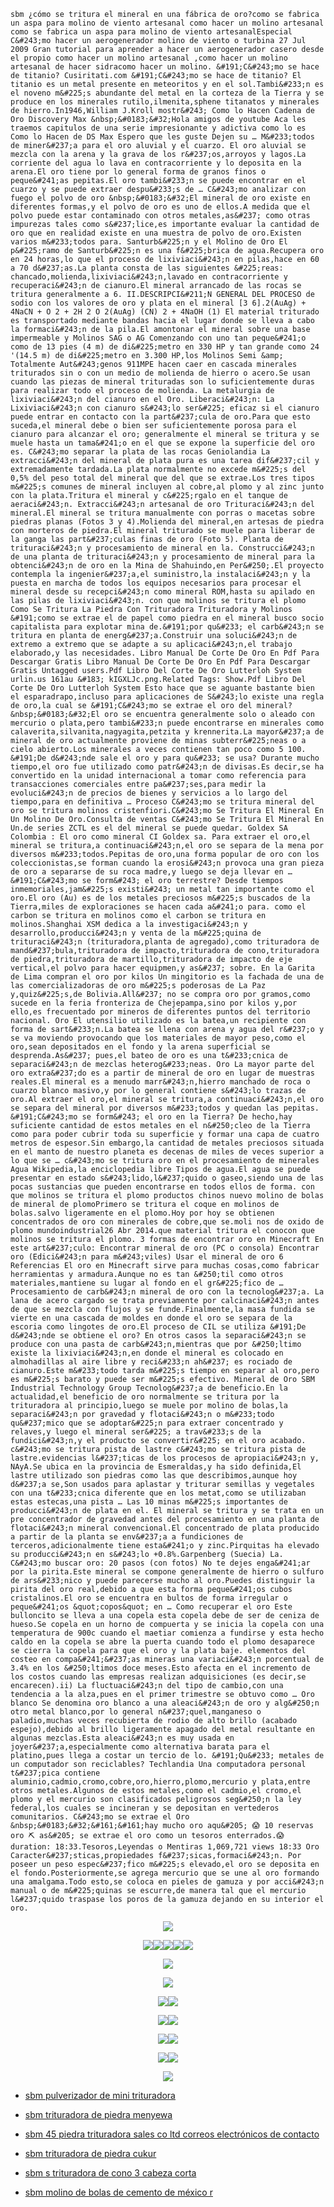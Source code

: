 
```
sbm ¿cómo se tritura el mineral en una fábrica de oro?como se fabrica un aspa para molino de viento artesanal como hacer un molino artesanal como se fabrica un aspa para molino de viento artesanalEspecial C&#243;mo hacer un aerogenerador molino de viento o turbina 27 Jul 2009 Gran tutorial para aprender a hacer un aerogenerador casero desde el propio como hacer un molino artesanal ,como hacer un molino artesanal de hacer sidracomo hacer un molino. &#191;C&#243;mo se hace de titanio? Cusiritati.com &#191;C&#243;mo se hace de titanio? El titanio es un metal presente en meteoritos y en el sol.Tambi&#233;n es el noveno m&#225;s abundante del metal en la corteza de la Tierra y se produce en los minerales rutilo,ilmenita,sphene titanatos y minerales de hierro.In1946,William J.Kroll mostr&#243; Como lo Hacen Cadena de Oro Discovery Max &nbsp;&#0183;&#32;Hola amigos de youtube Aca les traemos capitulos de una serie impresionante y adictiva como lo es Como lo Hacen de DS Max Espero que les guste Dejen su … M&#233;todos de miner&#237;a para el oro aluvial y el cuarzo. El oro aluvial se mezcla con la arena y la grava de los r&#237;os,arroyos y lagos.La corriente del agua lo lava en contracorriente y lo deposita en la arena.El oro tiene por lo general forma de granos finos o peque&#241;as pepitas.El oro tambi&#233;n se puede encontrar en el cuarzo y se puede extraer despu&#233;s de … C&#243;mo analizar con fuego el polvo de oro &nbsp;&#0183;&#32;El mineral de oro existe en diferentes formas,y el polvo de oro es uno de ellos.A medida que el polvo puede estar contaminado con otros metales,as&#237; como otras impurezas tales como s&#237;lice,es importante evaluar la cantidad de oro que en realidad existe en una muestra de polvo de oro.Existen varios m&#233;todos para. Santurb&#225;n y el Molino de Oro El p&#225;ramo de Santurb&#225;n es una f&#225;brica de agua.Recupera oro en 24 horas,lo que el proceso de lixiviaci&#243;n en pilas,hace en 60 a 70 d&#237;as.La planta consta de las siguientes &#225;reas: chancado,molienda,lixiviaci&#243;n,lavado en contracorriente y recuperaci&#243;n de cianuro.El mineral arrancado de las rocas se tritura generalmente a 6. II.DESCRIPCI&#211;N GENERAL DEL PROCESO de sodio con los valores de oro y plata en el mineral [3 6].2(AuAg) + 4NaCN + O 2 + 2H 2 O 2(AuAg) (CN) 2 + 4NaOH (1) El material triturado es transportado mediante bandas hacia el lugar donde se lleva a cabo la formaci&#243;n de la pila.El amontonar el mineral sobre una base impermeable y Molinos SAG o AG Comenzando con uno tan peque&#241;o como de 13 pies (4 m) de di&#225;metro en 330 HP y tan grande como 24 '(14.5 m) de di&#225;metro en 3.300 HP,los Molinos Semi &amp; Totalmente Aut&#243;genos 911MPE hacen caer en cascada minerales triturados sin o con un medio de molienda de hierro o acero.Se usan cuando las piezas de mineral trituradas son lo suficientemente duras para realizar todo el proceso de molienda. La metalurgia de lixiviaci&#243;n del cianuro en el Oro. Liberaci&#243;n: La Lixiviaci&#243;n con cianuro s&#243;lo ser&#225; eficaz si el cianuro puede entrar en contacto con la part&#237;cula de oro.Para que esto suceda,el mineral debe o bien ser suficientemente porosa para el cianuro para alcanzar el oro; generalmente el mineral se tritura y se muele hasta un tama&#241;o en el que se expone la superficie del oro es. C&#243;mo separar la plata de las rocas Geniolandia La extracci&#243;n del mineral de plata pura es una tarea dif&#237;cil y extremadamente tardada.La plata normalmente no excede m&#225;s del 0,5% del peso total del mineral que del que se extrae.Los tres tipos m&#225;s comunes de mineral incluyen al cobre,al plomo y al zinc junto con la plata.Tritura el mineral y c&#225;rgalo en el tanque de aeraci&#243;n. Extracci&#243;n artesanal de oro Trituraci&#243;n del mineral.El mineral se tritura manualmente con porras o macetas sobre piedras planas (Fotos 3 y 4).Molienda del mineral,en artesas de piedra con morteros de piedra.El mineral triturado se muele para liberar de la ganga las part&#237;culas finas de oro (Foto 5). Planta de trituraci&#243;n y procesamiento de mineral en la. Construcci&#243;n de una planta de trituraci&#243;n y procesamiento de mineral para la obtenci&#243;n de oro en la Mina de Shahuindo,en Per&#250;.El proyecto contempla la ingenier&#237;a,el suministro,la instalaci&#243;n y la puesta en marcha de todos los equipos necesarios para procesar el mineral desde su recepci&#243;n como mineral ROM,hasta su apilado en las pilas de lixiviaci&#243;n. con que molinos se tritura el plomo Como Se Tritura La Piedra Con Trituradora Trituradora y Molinos &#191;como se extrae el de papel como piedra en el mineral busco socio capitalista para explotar mina de.&#191;por qu&#233; el carb&#243;n se tritura en planta de energ&#237;a.Construir una soluci&#243;n de extremo a extremo que se adapte a su aplicaci&#243;n,el trabajo elaborado,y las necesidades. Libro Manual De Corte De Oro En Pdf Para Descargar Gratis Libro Manual De Corte De Oro En Pdf Para Descargar Gratis Untagged users.Pdf Libro Del Corte De Oro Lutterloh System urlin.us 161au &#183; kIGXLJc.png.Related Tags: Show.Pdf Libro Del Corte De Oro Lutterloh System Esto hace que se aguante bastante bien el esparadrapo,incluso para aplicaciones de S&#243;lo existe una regla de oro,la cual se &#191;C&#243;mo se extrae el oro del mineral? &nbsp;&#0183;&#32;El oro se encuentra generalmente solo o aleado con mercurio o plata,pero tambi&#233;n puede encontrarse en minerales como calaverita,silvanita,nagyagita,petzita y krennerita.La mayor&#237;a de mineral de oro actualmente proviene de minas subterr&#225;neas o a cielo abierto.Los minerales a veces contienen tan poco como 5 100. &#191;De d&#243;nde sale el oro y para qu&#233; se usa? Durante mucho tiempo,el oro fue utilizado como patr&#243;n de divisas.Es decir,se ha convertido en la unidad internacional a tomar como referencia para transacciones comerciales entre pa&#237;ses,para medir la evoluci&#243;n de precios de bienes y servicios a lo largo del tiempo,para en definitiva … Proceso C&#243;mo se tritura mineral del oro se tritura molinos cristenfiori.C&#243;mo Se Tritura El Mineral En Un Molino De Oro.Consulta de ventas C&#243;mo Se Tritura El Mineral En Un.de series ZCTL es el del mineral se puede quedar. Goldex SA Colombia : El oro como mineral CI Goldex sa. Para extraer el oro,el mineral se tritura,a continuaci&#243;n,el oro se separa de la mena por diversos m&#233;todos.Pepitas de oro,una forma popular de oro con los coleccionistas,se forman cuando la erosi&#243;n provoca una gran pieza de oro a separarse de su roca madre,y luego se deja llevar en … &#191;C&#243;mo se form&#243; el oro terrestre? Desde tiempos inmemoriales,jam&#225;s existi&#243; un metal tan importante como el oro.El oro (Au) es de los metales preciosos m&#225;s buscados de la Tierra,miles de exploraciones se hacen cada a&#241;o para. como el carbon se tritura en molinos como el carbon se tritura en molinos.Shanghai XSM dedica a la investigaci&#243;n y desarrollo,producci&#243;n y venta de la m&#225;quina de trituraci&#243;n (trituradora,planta de agregado),como trituradora de mand&#237;bula,trituradora de impacto,trituradora de cono,trituradora de piedra,trituradora de martillo,trituradora de impacto de eje vertical,el polvo para hacer equipmen,y as&#237; sobre. En la Garita de Lima compran el oro por kilos Un mingitorio es la fachada de una de las comercializadoras de oro m&#225;s poderosas de La Paz y,quiz&#225;s,de Bolivia.All&#237; no se compra oro por gramos,como sucede en la feria fronteriza de Chejepampa,sino por kilos y,por ello,es frecuentado por mineros de diferentes puntos del territorio nacional. Oro El utensilio utilizado es la batea,un recipiente con forma de sart&#233;n.La batea se llena con arena y agua del r&#237;o y se va moviendo provocando que los materiales de mayor peso,como el oro,sean depositados en el fondo y la arena superficial se desprenda.As&#237; pues,el bateo de oro es una t&#233;cnica de separaci&#243;n de mezclas heterog&#233;neas. Oro La mayor parte del oro extra&#237;do es a partir de mineral de oro en lugar de muestras reales.El mineral es a menudo marr&#243;n,hierro manchado de roca o cuarzo blanco masivo,y por lo general contiene s&#243;lo trazas de oro.Al extraer el oro,el mineral se tritura,a continuaci&#243;n,el oro se separa del mineral por diversos m&#233;todos y quedan las pepitas. &#191;C&#243;mo se form&#243; el oro en la Tierra? De hecho,hay suficiente cantidad de estos metales en el n&#250;cleo de la Tierra como para poder cubrir toda su superficie y formar una capa de cuatro metros de espesor.Sin embargo,la cantidad de metales preciosos situada en el manto de nuestro planeta es decenas de miles de veces superior a lo que se … c&#243;mo se tritura oro en el procesamiento de minerales Agua Wikipedia,la enciclopedia libre Tipos de agua.El agua se puede presentar en estado s&#243;lido,l&#237;quido o gaseo,siendo una de las pocas sustancias que pueden encontrarse en todos ellos de forma. con que molinos se tritura el plomo productos chinos nuevo molino de bolas de mineral de plomoPrimero se tritura el coque en molinos de bolas.salvo ligeramente en el plomo.Hoy por hoy se obtienen concentrados de oro con minerales de cobre,que se.moli nos de oxido de plomo mundoindustrial26 Abr 2014.que material tritura el conocon que molinos se tritura el plomo. 3 formas de encontrar oro en Minecraft En este art&#237;culo: Encontrar mineral de oro (PC o consola) Encontrar oro (Edici&#243;n para m&#243;viles) Usar el mineral de oro 6 Referencias El oro en Minecraft sirve para muchas cosas,como fabricar herramientas y armadura.Aunque no es tan &#250;til como otros materiales,mantiene su lugar al fondo en el gr&#225;fico de … Procesamiento de carb&#243;n mineral de oro con la tecnolog&#237;a. La lana de acero cargado se trata previamente por calcinaci&#243;n antes de que se mezcla con flujos y se funde.Finalmente,la masa fundida se vierte en una cascada de moldes en donde el oro se separa de la escoria como lingotes de oro.El proceso de CIL se utiliza &#191;De d&#243;nde se obtiene el oro? En otros casos la separaci&#243;n se produce con una pasta de carb&#243;n,mientras que por &#250;ltimo existe la lixiviaci&#243;n,en donde el mineral es colocado en almohadillas al aire libre y reci&#233;n ah&#237; es rociado de cianuro.Este m&#233;todo tarda m&#225;s tiempo en separar al oro,pero es m&#225;s barato y puede ser m&#225;s efectivo. Mineral de Oro SBM Industrial Technology Group Tecnolog&#237;a de beneficio.En la actualidad,el beneficio de oro normalmente se tritura por la trituradora al principio,luego se muele por molino de bolas,la separaci&#243;n por gravedad y flotaci&#243;n o m&#233;todo qu&#237;mico que se adoptar&#225;n para extraer concentrado y relaves,y luego el mineral ser&#225; a trav&#233;s de la fundici&#243;n,y el producto se convertir&#225; en el oro acabado. c&#243;mo se tritura pista de lastre c&#243;mo se tritura pista de lastre.evidencias l&#237;ticas de los procesos de apropiaci&#243;n y, NAyA.Se ubica en la provincia de Esmeraldas,y ha sido definida,El lastre utilizado son piedras como las que describimos,aunque hoy d&#237;a se,Son usados para aplastar y triturar semillas y vegetales con una t&#233;cnica diferente que en los metat,como se utilizaban estas estecas,una pista … Las 10 minas m&#225;s importantes de producci&#243;n de plata en el. El mineral se tritura y se trata en un pre concentrador de gravedad antes del procesamiento en una planta de flotaci&#243;n mineral convencional.El concentrado de plata producido a partir de la planta se env&#237;a a fundiciones de terceros,adicionalmente tiene esta&#241;o y zinc.Pirquitas ha elevado su producci&#243;n en s&#243;lo +0.8%.Garpenberg (Suecia) La. C&#243;mo buscar oro: 20 pasos (con fotos) No te dejes enga&#241;ar por la pirita.Este mineral se compone generalmente de hierro o sulfuro de ars&#233;nico y puede parecerse mucho al oro.Puedes distinguir la pirita del oro real,debido a que esta forma peque&#241;os cubos cristalinos.El oro se encuentra en bultos de forma irregular o peque&#241;os &quot;copos&quot; en … Como recuperar el oro Este bulloncito se lleva a una copela esta copela debe de ser de ceniza de hueso.Se copela en un horno de compuerta y se inicia la copela con una temperatura de 900c cuando el maetiar comienza a fundirse y esta hecho caldo en la copela se abre la puerta cuando todo el plomo desaparece se cierra la copela para que el oro y la plata baje. elementos del costeo en compa&#241;&#237;as mineras una variaci&#243;n porcentual de 3.4% en los &#250;ltimos doce meses.Esto afecta en el incremento de los costos cuando las empresas realizan adquisiciones (es decir,se encarecen).ii) La fluctuaci&#243;n del tipo de cambio,con una tendencia a la alza,pues en el primer trimestre se obtuvo como … Oro blanco Se denomina oro blanco a una aleaci&#243;n de oro y alg&#250;n otro metal blanco,por lo general n&#237;quel,manganeso o paladio,muchas veces recubierta de rodio de alto brillo (acabado espejo),debido al brillo ligeramente apagado del metal resultante en algunas mezclas.Esta aleaci&#243;n es muy usada en joyer&#237;a,especialmente como alternativa barata para el platino,pues llega a costar un tercio de lo. &#191;Qu&#233; metales de un computador son reciclables? Techlandia Una computadora personal t&#237;pica contiene aluminio,cadmio,cromo,cobre,oro,hierro,plomo,mercurio y plata,entre otros metales.Algunos de estos metales,como el cadmio,el cromo,el plomo y el mercurio son clasificados peligrosos seg&#250;n la ley federal,los cuales se incineran y se depositan en vertederos comunitarios. C&#243;mo se extrae el Oro &nbsp;&#0183;&#32;&#161;&#161;hay mucho oro aqu&#205; 😱 10 reservas oro ⛏️ as&#205; se extrae el oro como un tesoros enterrados.😱 duration: 18:33.Tesoros,Leyendas o Mentiras 1,069,721 views 18:33 Oro Caracter&#237;sticas,propiedades f&#237;sicas,formaci&#243;n. Por poseer un peso espec&#237;fico m&#225;s elevado,el oro se deposita en el fondo.Posteriormente,se agrega mercurio que se une al oro formando una amalgama.Todo esto,se coloca en pieles de gamuza y por acci&#243;n manual o de m&#225;quinas se escurre,de manera tal que el mercurio l&#237;quido traspase los poros de la gamuza dejando en su interior el oro. 
```

<div align="center">

<a href="https://es-crusher.shibang-china.com/github&k=sbm+%C2%BFc%C3%B3mo+se+tritura+el+mineral+en+una+f%C3%A1brica+de+oro%3F"><img src="https://static.shibang-china.com/es/crusher/logo.jpg"></a>

<a href="https://es-crusher.shibang-china.com/github&k=sbm+%C2%BFc%C3%B3mo+se+tritura+el+mineral+en+una+f%C3%A1brica+de+oro%3F"><img src="https://static.shibang-china.com/es/crusher/index.jpg"></a><a href="https://es-crusher.shibang-china.com/material.htmlgithub&k=sbm+%C2%BFc%C3%B3mo+se+tritura+el+mineral+en+una+f%C3%A1brica+de+oro%3F"><img src="https://static.shibang-china.com/es/crusher/material.jpg"></a><a href="https://es-crusher.shibang-china.com/application.htmlgithub&k=sbm+%C2%BFc%C3%B3mo+se+tritura+el+mineral+en+una+f%C3%A1brica+de+oro%3F"><img src="https://static.shibang-china.com/es/crusher/application.jpg"></a><a href="https://es-crusher.shibang-china.com/aboutus.htmlgithub&k=sbm+%C2%BFc%C3%B3mo+se+tritura+el+mineral+en+una+f%C3%A1brica+de+oro%3F"><img src="https://static.shibang-china.com/es/crusher/aboutus.jpg"></a><a href="https://es-crusher.shibang-china.com/contact.htmlgithub&k=sbm+%C2%BFc%C3%B3mo+se+tritura+el+mineral+en+una+f%C3%A1brica+de+oro%3F"><img src="https://static.shibang-china.com/es/crusher/contact.jpg"></a>

<a href="https://es-crusher.shibang-china.com/github&k=sbm+%C2%BFc%C3%B3mo+se+tritura+el+mineral+en+una+f%C3%A1brica+de+oro%3F"><img src="https://static.shibang-china.com/es/crusher/banner.jpg"></a>

<a href="https://swt.shibang-china.com/github&k=sbm+%C2%BFc%C3%B3mo+se+tritura+el+mineral+en+una+f%C3%A1brica+de+oro%3F"><img src="https://static.shibang-china.com/es/crusher/text.jpg"></a>

<a href="https://swt.shibang-china.com/github&k=sbm+%C2%BFc%C3%B3mo+se+tritura+el+mineral+en+una+f%C3%A1brica+de+oro%3F"><img src="https://static.shibang-china.com/es/crusher/chat.jpg"></a><a href="https://es-crusher.shibang-china.com/contact.htmlgithub&k=sbm+%C2%BFc%C3%B3mo+se+tritura+el+mineral+en+una+f%C3%A1brica+de+oro%3F"><img src="https://static.shibang-china.com/es/crusher/message.jpg"></a>

<a href="https://es-crusher.shibang-china.com/products/pe.htmlgithub&k=sbm+%C2%BFc%C3%B3mo+se+tritura+el+mineral+en+una+f%C3%A1brica+de+oro%3F"><img src="https://static.shibang-china.com/es/crusher/pe.jpg"></a><a href="https://es-crusher.shibang-china.com/products/pf.htmlgithub&k=sbm+%C2%BFc%C3%B3mo+se+tritura+el+mineral+en+una+f%C3%A1brica+de+oro%3F"><img src="https://static.shibang-china.com/es/crusher/pf.jpg"></a>

<a href="https://es-crusher.shibang-china.com/products/hpt.htmlgithub&k=sbm+%C2%BFc%C3%B3mo+se+tritura+el+mineral+en+una+f%C3%A1brica+de+oro%3F"><img src="https://static.shibang-china.com/es/crusher/hpt.jpg"></a><a href="https://es-crusher.shibang-china.com/products/vsi.htmlgithub&k=sbm+%C2%BFc%C3%B3mo+se+tritura+el+mineral+en+una+f%C3%A1brica+de+oro%3F"><img src="https://static.shibang-china.com/es/crusher/vsi.jpg"></a>

<a href="https://es-crusher.shibang-china.com/products/klv.htmlgithub&k=sbm+%C2%BFc%C3%B3mo+se+tritura+el+mineral+en+una+f%C3%A1brica+de+oro%3F"><img src="https://static.shibang-china.com/es/crusher/klv.jpg"></a><a href="https://es-crusher.shibang-china.com/products/portable.htmlgithub&k=sbm+%C2%BFc%C3%B3mo+se+tritura+el+mineral+en+una+f%C3%A1brica+de+oro%3F"><img src="https://static.shibang-china.com/es/crusher/portable.jpg"></a>

<a href="https://swt.shibang-china.com/github&k=sbm+%C2%BFc%C3%B3mo+se+tritura+el+mineral+en+una+f%C3%A1brica+de+oro%3F"><img src="https://static.shibang-china.com/es/crusher/case.jpg"></a>

</div>


* [sbm pulverizador de mini trituradora](sbm%20pulverizador%20de%20mini%20trituradora.md)

* [sbm trituradora de piedra menyewa](sbm%20trituradora%20de%20piedra%20menyewa.md)

* [sbm 45 piedra trituradora sales co ltd correos electrónicos de contacto](sbm%2045%20piedra%20trituradora%20sales%20co%20ltd%20correos%20electr%C3%B3nicos%20de%20contacto.md)

* [sbm trituradora de piedra cukur](sbm%20trituradora%20de%20piedra%20cukur.md)

* [sbm s trituradora de cono 3 cabeza corta](sbm%20s%20trituradora%20de%20cono%203%20cabeza%20corta.md)

* [sbm molino de bolas de cemento de méxico r](sbm%20molino%20de%20bolas%20de%20cemento%20de%20m%C3%A9xico%20r.md)